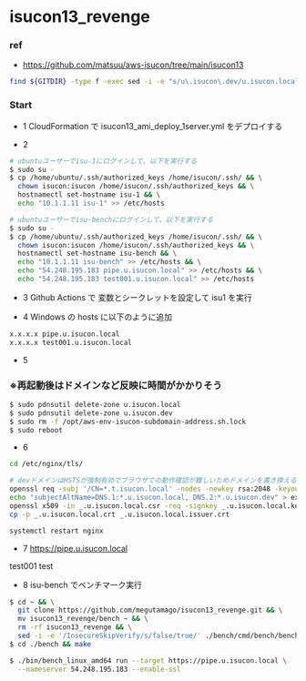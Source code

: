 # isucon13_revenge

### ref

- https://github.com/matsuu/aws-isucon/tree/main/isucon13

```bash
find ${GITDIR} -type f -exec sed -i -e "s/u\.isucon\.dev/u.isucon.local/g" {} +
```

### Start

- 1 CloudFormation で isucon13_ami_deploy_1server.yml をデプロイする

- 2

```bash
# ubuntuユーザーでisu-1にログインして、以下を実行する
$ sudo su -
$ cp /home/ubuntu/.ssh/authorized_keys /home/isucon/.ssh/ && \
  chown isucon:isucon /home/isucon/.ssh/authorized_keys && \
  hostnamectl set-hostname isu-1 && \
  echo "10.1.1.11 isu-1" >> /etc/hosts

# ubuntuユーザーでisu-benchにログインして、以下を実行する
$ sudo su -
$ cp /home/ubuntu/.ssh/authorized_keys /home/isucon/.ssh/ && \
  chown isucon:isucon /home/isucon/.ssh/authorized_keys && \
  hostnamectl set-hostname isu-bench && \
  echo "10.1.1.11 isu-bench" >> /etc/hosts && \
  echo "54.248.195.183 pipe.u.isucon.local" >> /etc/hosts && \
  echo "54.248.195.183 test001.u.isucon.local" >> /etc/hosts
```

- 3 Github Actions で 変数とシークレットを設定して isu1 を実行

- 4 Windows の hosts に以下のように追加

```bash
x.x.x.x pipe.u.isucon.local
x.x.x.x test001.u.isucon.local
```

- 5

### ※再起動後はドメインなど反映に時間がかかりそう

```bash
$ sudo pdnsutil delete-zone u.isucon.local
$ sudo pdnsutil delete-zone u.isucon.dev
$ sudo rm -f /opt/aws-env-isucon-subdomain-address.sh.lock
$ sudo reboot
```

- 6

```bash
cd /etc/nginx/tls/

# devドメインはHSTSが強制有効でブラウザでの動作確認が難しいためドメインを書き換える
openssl req -subj '/CN=*.t.isucon.local' -nodes -newkey rsa:2048 -keyout _.u.isucon.local.key -out _.u.isucon.local.csr
echo "subjectAltName=DNS.1:*.u.isucon.local, DNS.2:*.u.isucon.dev" > extfile.txt
openssl x509 -in _.u.isucon.local.csr -req -signkey _.u.isucon.local.key -sha256 -days 3650 -out _.u.isucon.local.crt -extfile extfile.txt
cp -p _.u.isucon.local.crt _.u.isucon.local.issuer.crt

systemctl restart nginx
```

- 7 https://pipe.u.isucon.local

test001 test

- 8 isu-bench でベンチマーク実行

```bash
$ cd ~ && \
  git clone https://github.com/megutamago/isucon13_revenge.git && \
  mv isucon13_revenge/bench ~ && \
  rm -rf isucon13_revenge && \
  sed -i -e '/InsecureSkipVerify/s/false/true/' ./bench/cmd/bench/benchmarker.go ./bench/cmd/bench/bench.go
$ cd ./bench && make

$ ./bin/bench_linux_amd64 run --target https://pipe.u.isucon.local \
  --nameserver 54.248.195.183 --enable-ssl
```
